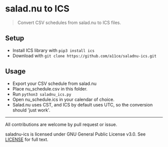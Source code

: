 # salad.nu to ICS

> Convert CSV schedules from salad.nu to ICS files.

## Setup

- Install ICS library with `pip3 install ics`
- Download with `git clone https://github.com/a11ce/saladnu-ics.git`

## Usage

- Export your CSV schedule from salad.nu 
- Place nu_schedule.csv in this folder.
- Run `python3 saladnu_ics.py`
- Open nu_schedule.ics in your calendar of choice.
- Salad.nu uses CST, and ICS by default uses UTC, so the conversion should 'just work'.

--- 

All contributions are welcome by pull request or issue.

saladnu-ics is licensed under GNU General Public License v3.0. See [LICENSE](../master/LICENSE) for full text.